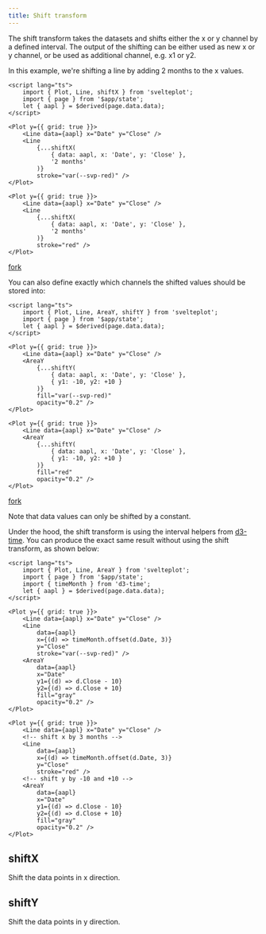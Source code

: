 ```yaml
---
title: Shift transform
---
```


The shift transform takes the datasets and shifts either the x or y channel by a defined interval. The output of the shifting can be either used as new x or y channel, or be used as additional channel, e.g. x1 or y2.

In this example, we're shifting a line by adding 2 months to the x values.

```svelte live
<script lang="ts">
    import { Plot, Line, shiftX } from 'svelteplot';
    import { page } from '$app/state';
    let { aapl } = $derived(page.data.data);
</script>

<Plot y={{ grid: true }}>
    <Line data={aapl} x="Date" y="Close" />
    <Line
        {...shiftX(
            { data: aapl, x: 'Date', y: 'Close' },
            '2 months'
        )}
        stroke="var(--svp-red)" />
</Plot>
```

```svelte
<Plot y={{ grid: true }}>
    <Line data={aapl} x="Date" y="Close" />
    <Line
        {...shiftX(
            { data: aapl, x: 'Date', y: 'Close' },
            '2 months'
        )}
        stroke="red" />
</Plot>
```

[fork](https://svelte.dev/playground/cae30b2e191a405f9be88149c5d8feb2?version=5.28.2)

You can also define exactly which channels the shifted values should be stored into:

```svelte live
<script lang="ts">
    import { Plot, Line, AreaY, shiftY } from 'svelteplot';
    import { page } from '$app/state';
    let { aapl } = $derived(page.data.data);
</script>

<Plot y={{ grid: true }}>
    <Line data={aapl} x="Date" y="Close" />
    <AreaY
        {...shiftY(
            { data: aapl, x: 'Date', y: 'Close' },
            { y1: -10, y2: +10 }
        )}
        fill="var(--svp-red)"
        opacity="0.2" />
</Plot>
```

```svelte
<Plot y={{ grid: true }}>
    <Line data={aapl} x="Date" y="Close" />
    <AreaY
        {...shiftY(
            { data: aapl, x: 'Date', y: 'Close' },
            { y1: -10, y2: +10 }
        )}
        fill="red"
        opacity="0.2" />
</Plot>
```

[fork](https://svelte.dev/playground/527ee338f64545cab2685332b3936e63?version=5.28.2)

Note that data values can only be shifted by a constant.

Under the hood, the shift transform is using the interval helpers from [d3-time](https://d3js.org/d3-time#_interval). You can produce the exact same result without using the shift transform, as shown below:

```svelte live
<script lang="ts">
    import { Plot, Line, AreaY } from 'svelteplot';
    import { page } from '$app/state';
    import { timeMonth } from 'd3-time';
    let { aapl } = $derived(page.data.data);
</script>

<Plot y={{ grid: true }}>
    <Line data={aapl} x="Date" y="Close" />
    <Line
        data={aapl}
        x={(d) => timeMonth.offset(d.Date, 3)}
        y="Close"
        stroke="var(--svp-red)" />
    <AreaY
        data={aapl}
        x="Date"
        y1={(d) => d.Close - 10}
        y2={(d) => d.Close + 10}
        fill="gray"
        opacity="0.2" />
</Plot>
```

```svelte
<Plot y={{ grid: true }}>
    <Line data={aapl} x="Date" y="Close" />
    <!-- shift x by 3 months -->
    <Line
        data={aapl}
        x={(d) => timeMonth.offset(d.Date, 3)}
        y="Close"
        stroke="red" />
    <!-- shift y by -10 and +10 -->
    <AreaY
        data={aapl}
        x="Date"
        y1={(d) => d.Close - 10}
        y2={(d) => d.Close + 10}
        fill="gray"
        opacity="0.2" />
</Plot>
```

## shiftX

Shift the data points in x direction.

## shiftY

Shift the data points in y direction.

